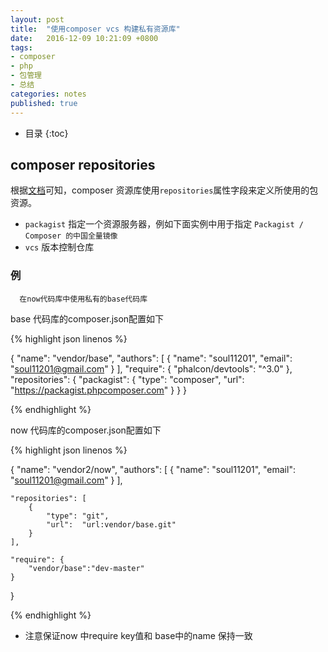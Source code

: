 ```yaml
---
layout: post
title:  "使用composer vcs 构建私有资源库"
date:   2016-12-09 10:21:09 +0800
tags:
- composer
- php
- 包管理
- 总结
categories: notes
published: true
---
```

* 目录
{:toc}
<!--
## 背景
很简单一件事，居然还跳进坑里面了，该死。
项目庞杂需要重构，要把基础的代码提出来。貌似可以以组件的方式可以搞一搞，选择 composer 解决依赖问题。但又有很大的业务针对性，代码不可以公开。故最后选择使用composer+git的方式构建私有资源。 -->


## composer repositories

根据[文档][1]可知，composer 资源库使用`repositories`属性字段来定义所使用的包资源。
- `packagist` 指定一个资源服务器，例如下面实例中用于指定 `Packagist / Composer 的中国全量镜像`
- `vcs` 版本控制仓库

<!--
- [`path`][2] 本地路径
 -->


### 例

      在now代码库中使用私有的base代码库

base 代码库的composer.json配置如下

{% highlight json linenos  %}

{
    "name": "vendor/base",
    "authors": [
        {
            "name": "soul11201",
            "email": "soul11201@gmail.com"
        }
    ],
    "require": {
        "phalcon/devtools": "^3.0"
    },
    "repositories": {
        "packagist": {
            "type": "composer",
            "url": "https://packagist.phpcomposer.com"
        }
    }
}

{% endhighlight  %}


now 代码库的composer.json配置如下

{% highlight json linenos  %}

{
    "name": "vendor2/now",
    "authors": [
        {
            "name": "soul11201",
            "email": "soul11201@gmail.com"
        }
    ],

 	"repositories": [
        {
            "type": "git",
            "url":  "url:vendor/base.git"
        }
    ],

    "require": {
    	"vendor/base":"dev-master"
    }
}

{% endhighlight  %}

* 注意保证now 中require key值和 base中的name 保持一致

<!-- ## 参考 -->
[1]: http://docs.phpcomposer.com/04-schema.html#repositories "composer repositories"
[2]: http://blog.inforere.com/?p=248 "composer从私有资源库安装"
[3]: http://www.phpno.com/private-packagist.html "如何实现利用免费资源打造公有库以及私有库"
[4]: http://www.jianshu.com/p/98c5b254a79e "作为PHP开发者请务必了解Composer"
[5]: http://docs.phpcomposer.com/04-schema.html#minimum-stability "composer minimum-stability"
